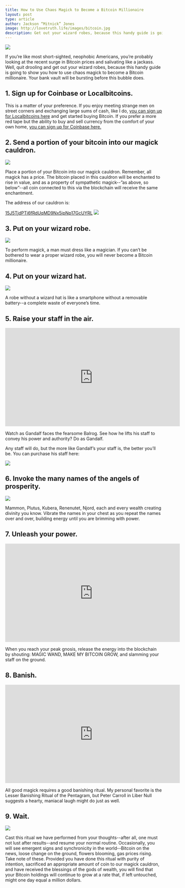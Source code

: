 ```yaml
---
title: How to Use Chaos Magick to Become a Bitcoin Millionaire
layout: post
type: article
author: Jackson “Mitnick” Jones
image: http://lovetruth.life/images/bitcoin.jpg
description: Get out your wizard robes, because this handy guide is going to show you how to use chaos magick to become a Bitcoin millionaire
---
```


![](/images/bitcoin.jpg)

If you’re like most short-sighted, neophobic Americans, you’re probably looking at the recent surge in Bitcoin prices and salivating like a jackass.  Well, quit drooling and get out your wizard robes, because this handy guide is going to show you how to use chaos magick to become a Bitcoin millionaire.  Your bank vault will be bursting before this bubble does.

## 1.  Sign up for Coinbase or Localbitcoins.

This is a matter of your preference.  If you enjoy meeting strange men on street corners and exchanging large sums of cash, like I do, [you can sign up for Localbitcoins here](https://localbitcoins.com/?ch=jsy3
) and get started buying Bitcoin.  If you prefer a more red tape but the ability to buy and sell currency from the comfort of your own home, [you can sign up for Coinbase here.](https://www.coinbase.com/join/516601c008a2289a3d000001)

## 2.  Send a portion of your bitcoin into our magick cauldron.

<a href="https://www.amazon.com/Ritual-Magick-ICAUL-Cast-Cauldron/dp/B001EHGOMQ/ref=as_li_ss_il?rps=1&ie=UTF8&qid=1512539362&sr=8-1&keywords=large+wicca+cauldron&refinements=p_85:2470955011&linkCode=li3&tag=lovetruthlife-20&linkId=beffd54cd722043ceff7082e05cd78c2" target="_blank"><img border="0" src="//ws-na.amazon-adsystem.com/widgets/q?_encoding=UTF8&ASIN=B001EHGOMQ&Format=_SL250_&ID=AsinImage&MarketPlace=US&ServiceVersion=20070822&WS=1&tag=lovetruthlife-20" ></a><img src="https://ir-na.amazon-adsystem.com/e/ir?t=lovetruthlife-20&l=li3&o=1&a=B001EHGOMQ" width="1" height="1" border="0" alt="" style="border:none !important; margin:0px !important;" />

Place a portion of your Bitcoin into our magick cauldron.  Remember, all magick has a price.  The bitcoin placed in this cauldron will be enchanted to rise in value, and as a property of sympathetic magick--”as above, so below”--all coin connected to this via the blockchain will receive the same enchantment.  

The address of our cauldron is: 

[15J5TjdPTi6fRdUqMD9Nx5ipNp17GcUYRL](https://blockexplorer.com/address/15J5TjdPTi6fRdUqMD9Nx5ipNp17GcUYRL)
![](/images/donatebtc.png)

## 3.  Put on your wizard robe.

<a href="https://www.amazon.com/Ourlove-Fashion-Unisex-Cosplay-Costume/dp/B0739QY4YH/ref=as_li_ss_il?ie=UTF8&qid=1512445464&sr=8-3&keywords=wizard+robe&th=1&linkCode=li3&tag=lovetruthlife-20&linkId=7f843f2ea2031f37b90ef308ef686953" target="_blank"><img border="0" src="//ws-na.amazon-adsystem.com/widgets/q?_encoding=UTF8&ASIN=B0739QY4YH&Format=_SL250_&ID=AsinImage&MarketPlace=US&ServiceVersion=20070822&WS=1&tag=lovetruthlife-20" ></a><img src="https://ir-na.amazon-adsystem.com/e/ir?t=lovetruthlife-20&l=li3&o=1&a=B0739QY4YH" width="1" height="1" border="0" alt="" style="border:none !important; margin:0px !important;" />

To perform magick, a man must dress like a magician.  If you can’t be bothered to wear a proper wizard robe, you will never become a Bitcoin millionaire.

## 4. Put on your wizard hat.

<a href="https://www.amazon.com/Kangaroo-Adult-Child-Wizard-Merlin/dp/B013RYZCGM/ref=as_li_ss_il?ie=UTF8&qid=1512445260&sr=8-5&keywords=wizard+hat&linkCode=li3&tag=lovetruthlife-20&linkId=7c0ca4cc22ab05ff62995726e7000552" target="_blank"><img border="0" src="//ws-na.amazon-adsystem.com/widgets/q?_encoding=UTF8&ASIN=B013RYZCGM&Format=_SL250_&ID=AsinImage&MarketPlace=US&ServiceVersion=20070822&WS=1&tag=lovetruthlife-20" ></a><img src="https://ir-na.amazon-adsystem.com/e/ir?t=lovetruthlife-20&l=li3&o=1&a=B013RYZCGM" width="1" height="1" border="0" alt="" style="border:none !important; margin:0px !important;" />

A robe without a wizard hat is like a smartphone without a removable battery--a complete waste of everyone’s time.

## 5. Raise your staff in the air.

<iframe width="560" height="315" src="https://www.youtube.com/embed/yLnq1mhYz7k?start=28" frameborder="0" gesture="media" allow="encrypted-media" allowfullscreen></iframe>

Watch as Gandalf faces the fearsome Balrog.  See how he lifts his staff to convey his power and authority?  Do as Gandalf.

Any staff will do, but the more like Gandalf’s your staff is, the better you’ll be.  You can purchase his staff here:

<a href="https://www.amazon.com/Hobbit-Desolation-Smaug-Gandalf-Staff/dp/B00HZH6WVM/ref=as_li_ss_il?pf_rd_m=ATVPDKIKX0DER&pf_rd_p=2897711222&pf_rd_r=3e9bfe67-d96e-11e7-a44e-3d223ab2c101&pd_rd_wg=B2OtT&pf_rd_s=desktop-detail-softlines&pf_rd_t=40701&pd_rd_i=B00HZH6WVM&pd_rd_w=h6HDD&pf_rd_i=desktop-detail-softlines&pd_rd_r=3e9bfe67-d96e-11e7-a44e-3d223ab2c101&_encoding=UTF8&linkCode=li3&tag=lovetruthlife-20&linkId=498c4fec0849070fe05aa2f827cbc35d" target="_blank"><img border="0" src="//ws-na.amazon-adsystem.com/widgets/q?_encoding=UTF8&ASIN=B00HZH6WVM&Format=_SL250_&ID=AsinImage&MarketPlace=US&ServiceVersion=20070822&WS=1&tag=lovetruthlife-20" ></a><img src="https://ir-na.amazon-adsystem.com/e/ir?t=lovetruthlife-20&l=li3&o=1&a=B00HZH6WVM" width="1" height="1" border="0" alt="" style="border:none !important; margin:0px !important;" />

## 6. Invoke the many names of the angels of prosperity.  

![](/images/SamaelLilithGoatPentagram.png)

Mammon, Plutus, Kubera, Renenutet, Njord, each and every wealth creating divinity you know.  Vibrate the names in your chest as you repeat the names over and over, building energy until you are brimming with power.  

## 7. Unleash your power.

<iframe width="560" height="315" src="https://www.youtube.com/embed/Sn4Di8LLnXE?start=19" frameborder="0" gesture="media" allow="encrypted-media" allowfullscreen></iframe>

When you reach your peak gnosis, release the energy into the blockchain by shouting:  MAGIC WAND, MAKE MY BITCOIN GROW, and slamming your staff on the ground.

## 8.  Banish.

<iframe width="560" height="315" src="https://www.youtube.com/embed/d48Ldk-TPn0" frameborder="0" gesture="media" allow="encrypted-media" allowfullscreen></iframe>

All good magick requires a good banishing ritual.  My personal favorite is the Lesser Banishing Ritual of the Pentagram, but Peter Carroll in Liber Null suggests a hearty, maniacal laugh might do just as well.  

## 9.  Wait.

![](/images/clock.jpeg)

Cast this ritual we have performed from your thoughts--after all, one must not lust after results--and resume your normal routine.  Occasionally, you will see emergent signs and synchronicity in the world--Bitcoin on the news, loose change on the ground, flowers blooming, gas prices rising.  Take note of these.  Provided you have done this ritual with purity of intention, sacrificed an appropriate amount of coin to our magick cauldron, and have received the blessings of the gods of wealth, you will find that your Bitcoin holdings will continue to grow at a rate that, if left untouched, might one day equal a million dollars.

